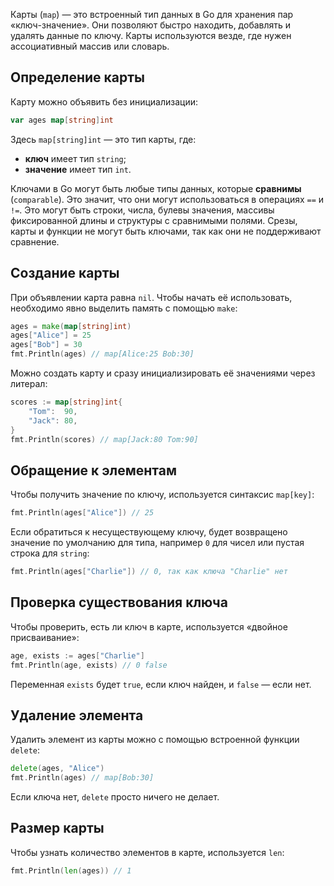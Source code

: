 Карты (`map`) — это встроенный тип данных в Go для хранения пар «ключ-значение». Они позволяют быстро находить, добавлять и удалять данные по ключу. Карты используются везде, где нужен ассоциативный массив или словарь.

## Определение карты

Карту можно объявить без инициализации:

```go
var ages map[string]int
```

Здесь `map[string]int` — это тип карты, где:

- **ключ** имеет тип `string`;
- **значение** имеет тип `int`.

Ключами в Go могут быть любые типы данных, которые **сравнимы** (`comparable`). Это значит, что они могут использоваться в операциях `==` и `!=`. Это могут быть строки, числа, булевы значения, массивы фиксированной длины и структуры с сравнимыми полями. Срезы, карты и функции не могут быть ключами, так как они не поддерживают сравнение.

## Создание карты

При объявлении карта равна `nil`. Чтобы начать её использовать, необходимо явно выделить память с помощью `make`:

```go
ages = make(map[string]int)
ages["Alice"] = 25
ages["Bob"] = 30
fmt.Println(ages) // map[Alice:25 Bob:30]
```

Можно создать карту и сразу инициализировать её значениями через литерал:

```go
scores := map[string]int{
	"Tom":  90,
	"Jack": 80,
}
fmt.Println(scores) // map[Jack:80 Tom:90]
```

## Обращение к элементам

Чтобы получить значение по ключу, используется синтаксис `map[key]`:

```go
fmt.Println(ages["Alice"]) // 25
```

Если обратиться к несуществующему ключу, будет возвращено значение по умолчанию для типа, например `0` для чисел или пустая строка для `string`:

```go
fmt.Println(ages["Charlie"]) // 0, так как ключа "Charlie" нет
```

## Проверка существования ключа

Чтобы проверить, есть ли ключ в карте, используется «двойное присваивание»:

```go
age, exists := ages["Charlie"]
fmt.Println(age, exists) // 0 false
```

Переменная `exists` будет `true`, если ключ найден, и `false` — если нет.

## Удаление элемента

Удалить элемент из карты можно с помощью встроенной функции `delete`:

```go
delete(ages, "Alice")
fmt.Println(ages) // map[Bob:30]
```

Если ключа нет, `delete` просто ничего не делает.

## Размер карты

Чтобы узнать количество элементов в карте, используется `len`:

```go
fmt.Println(len(ages)) // 1
```

